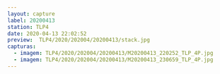 ```yaml
---
layout: capture
label: 20200413
station: TLP4
date: 2020-04-13 22:02:52
preview:  TLP4/2020/202004/20200413/stack.jpg
capturas:
  - imagem: TLP4/2020/202004/20200413/M20200413_220252_TLP_4P.jpg
  - imagem: TLP4/2020/202004/20200413/M20200413_230659_TLP_4P.jpg
---
```


